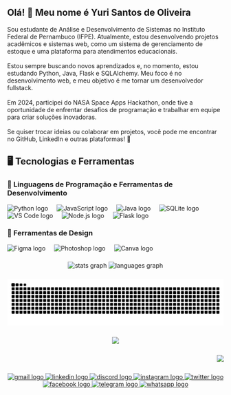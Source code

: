 ## Olá! 👋 Meu nome é Yuri Santos de Oliveira 

<p align="left">Sou estudante de Análise e Desenvolvimento de Sistemas no Instituto Federal de Pernambuco (IFPE). Atualmente, estou desenvolvendo projetos acadêmicos e sistemas web, como um sistema de gerenciamento de estoque e uma plataforma para atendimentos educacionais.  <br><br>Estou sempre buscando novos aprendizados e, no momento, estou estudando Python, Java, Flask e SQLAlchemy. Meu foco é no desenvolvimento web, e meu objetivo é me tornar um desenvolvedor fullstack.  <br><br>Em 2024, participei do NASA Space Apps Hackathon, onde tive a oportunidade de enfrentar desafios de programação e trabalhar em equipe para criar soluções inovadoras.  <br><br>Se quiser trocar ideias ou colaborar em projetos, você pode me encontrar no GitHub, LinkedIn e outras plataformas! 🚀</p>

###


## 🖥️ Tecnologias e Ferramentas  

### 🚀 Linguagens de Programação  e Ferramentas de Desenvolvimento  
<div align="left">
  <img src="https://cdn.jsdelivr.net/gh/devicons/devicon/icons/python/python-original.svg" height="40" alt="Python logo" />
  <img width="12" />
  <img src="https://cdn.jsdelivr.net/gh/devicons/devicon/icons/javascript/javascript-original.svg" height="40" alt="JavaScript logo" />
  <img width="12" />
  <img src="https://cdn.jsdelivr.net/gh/devicons/devicon/icons/java/java-original.svg" height="40" alt="Java logo" />
  <img width="12" />
  <img src="https://cdn.jsdelivr.net/gh/devicons/devicon/icons/sqlite/sqlite-original.svg" height="40" alt="SQLite logo" />
  <img src="https://devicon-website.vercel.app/api/vscode/original.svg" height="40" alt="VS Code logo" />
  <img width="12" />
  <img src="https://devicon-website.vercel.app/api/nodejs/original.svg?color=%2383CD29" height="40" alt="Node.js logo" />
  <img width="12" />

  
  <!-- Flask adaptável ao tema -->
  <picture>
    <source srcset="https://devicon-website.vercel.app/api/flask/original.svg?color=%23FFFFFF" media="(prefers-color-scheme: dark)">
    <img src="https://devicon-website.vercel.app/api/flask/original.svg?color=%23010101" height="40" alt="Flask logo" />
  </picture>
</div>

### 🎨 Ferramentas de Design  
<div align="left">
  <img src="https://devicon-website.vercel.app/api/figma/original.svg" height="40" alt="Figma logo" />
  <img width="12" />
  <img src="https://devicon-website.vercel.app/api/photoshop/plain.svg" height="40" alt="Photoshop logo" />
  <img width="12" />
  <img src="https://devicon-website.vercel.app/api/canva/original.svg" height="40" alt="Canva logo" />
</div>


###
 

###
 
 </p>


###

<div align="center">
  <img src="https://github-readme-stats.vercel.app/api?username=Yuriportf&hide_title=false&hide_rank=false&show_icons=true&include_all_commits=true&count_private=true&disable_animations=false&theme=ocean_dark&locale=en&hide_border=false&order=1" height="162" alt="stats graph"  />
  <img src="https://github-readme-stats.vercel.app/api/top-langs?username=Yuriportf&locale=en&hide_title=false&layout=compact&card_width=320&langs_count=5&theme=ocean_dark&hide_border=false&order=2" height="162" alt="languages graph"  />
</div>





###

<img src="https://raw.githubusercontent.com/Yuriportf/Yuriportf/output/snake.svg" alt="Snake animation" />


###




###

<div align="center">
  <img height="200" src="https://media0.giphy.com/media/v1.Y2lkPTc5MGI3NjExcTZxN245eXF5Z3c0cHppamVoaW14YmJuaHpnYjN5bTh3ZzhwbGdtYSZlcD12MV9pbnRlcm5hbF9naWZfYnlfaWQmY3Q9Zw/HscDLzkO8EOTmgkhQP/giphy.gif" />
</div>


###

<div align="right">
  <img src="https://visitor-badge.laobi.icu/badge?page_id=Yuriportf.Yuriportf&left_color=seagreen&right_color=seagreen"  />
</div>

###
<div align="center">
  <a href="mailto:ysoli7777@gmail.com" target="_blank">
    <img src="https://raw.githubusercontent.com/maurodesouza/profile-readme-generator/master/src/assets/icons/social/gmail/default.svg" width="52" height="40" alt="gmail logo" />
  </a>

  <a href="https://www.linkedin.com/in/yuri-oliveira-aqui" target="_blank">
    <img src="https://raw.githubusercontent.com/maurodesouza/profile-readme-generator/master/src/assets/icons/social/linkedin/default.svg" width="52" height="40" alt="linkedin logo" />
  </a>

  <a href="https://discord.com/users/967015974580658226" target="_blank">
    <img src="https://raw.githubusercontent.com/maurodesouza/profile-readme-generator/master/src/assets/icons/social/discord/default.svg" width="52" height="40" alt="discord logo" />
  </a>

  <a href="https://www.instagram.com/_yurioliv_/" target="_blank">
    <img src="https://raw.githubusercontent.com/maurodesouza/profile-readme-generator/master/src/assets/icons/social/instagram/default.svg" width="52" height="40" alt="instagram logo" />
  </a>

  <a href="https://x.com/ysolivcod" target="_blank">
    <img src="https://raw.githubusercontent.com/maurodesouza/profile-readme-generator/master/src/assets/icons/social/twitter/default.svg" width="52" height="40" alt="twitter logo" />
  </a>

  <a href="https://www.facebook.com/profile.php?id=100082949528674" target="_blank">
    <img src="https://raw.githubusercontent.com/maurodesouza/profile-readme-generator/master/src/assets/icons/social/facebook/default.svg" width="52" height="40" alt="facebook logo" />
  </a>

  <a href="https://t.me/+5547997089153" target="_blank">
    <img src="https://raw.githubusercontent.com/maurodesouza/profile-readme-generator/master/src/assets/icons/social/telegram/default.svg" width="52" height="40" alt="telegram logo" />
  </a>

  <a href="https://wa.me/5547997089153" target="_blank">
    <img src="https://raw.githubusercontent.com/maurodesouza/profile-readme-generator/master/src/assets/icons/social/whatsapp/default.svg" width="52" height="40" alt="whatsapp logo" />
  </a>
</div>
